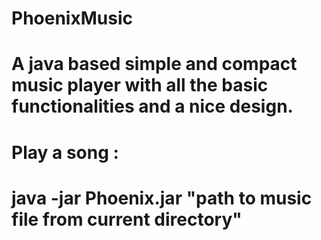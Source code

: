# PhoenixMusic
# A java based simple and compact music player with all the basic functionalities and a nice design.
# Play a song :
# java -jar Phoenix.jar "path to music file from current directory"

